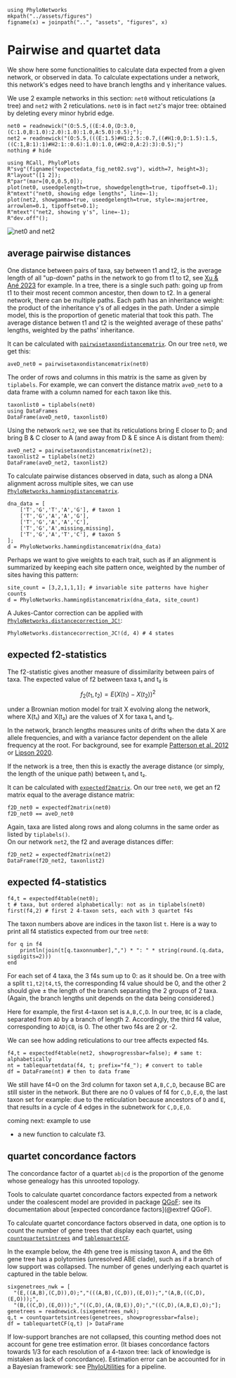```@setup edata
using PhyloNetworks
mkpath("../assets/figures")
figname(x) = joinpath("..", "assets", "figures", x)
```

# Pairwise and quartet data

We show here some functionalities to calculate data expected
from a given network, or observed in data.
To calculate expectations under a network, this network's edges
need to have branch lengths and γ inheritance values.

We use 2 example networks in this section:
`net0` without reticulations (a tree) and
`net2` with 2 reticulations.
`net0` is in fact `net2`'s major tree: obtained by
deleting every minor hybrid edge.

```@example edata
net0 = readnewick("(O:5.5,((E:4.0,(D:3.0,(C:1.0,B:1.0):2.0):1.0):1.0,A:5.0):0.5);");
net2 = readnewick("(O:5.5,(((E:1.5)#H1:2.5::0.7,((#H1:0,D:1.5):1.5,((C:1,B:1):1)#H2:1::0.6):1.0):1.0,(#H2:0,A:2):3):0.5);")
nothing # hide
```

```@setup edata
using RCall, PhyloPlots
R"svg"(figname("expectedata_fig_net02.svg"), width=7, height=3);
R"layout"([1 2]);
R"par"(mar=[0,0,0.5,0]);
plot(net0, useedgelength=true, showedgelength=true, tipoffset=0.1);
R"mtext"("net0, showing edge lengths", line=-1);
plot(net2, showgamma=true, useedgelength=true, style=:majortree, arrowlen=0.1, tipoffset=0.1);
R"mtext"("net2, showing γ's", line=-1);
R"dev.off"();
```
![net0 and net2](../assets/figures/expectedata_fig_net02.svg)

## average pairwise distances

One distance between pairs of taxa, say between t1 and t2, is the
average length of all "up-down" paths in the network to go from t1 to t2,
see [Xu & Ané 2023](https://doi.org/10.1007/s00285-022-01847-8) for example.
In a tree, there is a single such path: going up from t1 to their
most recent common ancestor, then down to t2.
In a general network, there can be multiple paths.
Each path has an inheritance weight: the product of the inheritance γ's of
all edges in the path.
Under a simple model, this is the proportion of genetic material that took
this path.
The average distance betwen t1 and t2 is the weighted average of these
paths' lengths, weighted by the paths' inheritance.

It can be calculated with [`pairwisetaxondistancematrix`](@ref).
On our tree `net0`, we get this:

```@repl edata
aveD_net0 = pairwisetaxondistancematrix(net0)
```
The order of rows and columns in this matrix is the same as
given by `tiplabels`. For example, we can convert the distance matrix
`aveD_net0` to a data frame with a column named for each taxon like this.

```@repl edata
taxonlist0 = tiplabels(net0)
using DataFrames
DataFrame(aveD_net0, taxonlist0)
```

Using the network `net2`, we see that its reticulations bring
E closer to D; and bring B & C closer to A (and away from D & E
since A is distant from them):

```@example edata
aveD_net2 = pairwisetaxondistancematrix(net2);
taxonlist2 = tiplabels(net2)
DataFrame(aveD_net2, taxonlist2)
```

To calculate pairwise distances observed in data, such as
along a DNA alignment across multiple sites, we can use
[`PhyloNetworks.hammingdistancematrix`](@ref).

```@repl edata
dna_data = [
    ['T','G','T','A','G'], # taxon 1
    ['T','G','A','A','G'],
    ['T','G','A','A','C'],
    ['T','G','A',missing,missing],
    ['T','G','A','T','C'], # taxon 5
];
d = PhyloNetworks.hammingdistancematrix(dna_data)
```

Perhaps we want to give weights to each trait, such as if an alignment is
summarized by keeping each site pattern once, weighted by the number of sites
having this pattern:

```@repl edata
site_count = [3,2,1,1,1]; # invariable site patterns have higher counts
d = PhyloNetworks.hammingdistancematrix(dna_data, site_count)
```

A Jukes-Cantor correction can be applied with
[`PhyloNetworks.distancecorrection_JC!`](@ref):

```@repl edata
PhyloNetworks.distancecorrection_JC!(d, 4) # 4 states
```

## expected f2-statistics

The f2-statistic gives another measure of dissimilarity between pairs of taxa.
The expected value of f2 between taxa t₁ and t₂ is
```math
f_2(t_1, t_2) = E(X(t_1) - X(t_2))^2
```
under a Brownian motion model for trait X evolving along the network,
where X(t₁) and X(t₂) are the values of X for taxa t₁ and t₂.

In the network, branch lengths measures units of drifts when the data X
are allele frequencies, and with a variance factor dependent on the allele
frequency at the root.
For background, see for example
[Patterson et al. 2012](https://doi.org/10.1534/genetics.112.145037) or
[Lipson 2020](https://doi.org/10.1111/1755-0998.13230).

If the network is a tree, then this is exactly the average distance
(or simply, the length of the unique path) between t₁ and t₂.

It can be calculated with [`expectedf2matrix`](@ref).
On our tree `net0`, we get an f2 matrix equal to the average distance matrix:

```@example edata
f2D_net0 = expectedf2matrix(net0)
f2D_net0 == aveD_net0
```

Again, taxa are listed along rows and along columns in the same
order as listed by `tiplabels()`.  
On our network `net2`, the f2 and average distances differ:

```@example edata
f2D_net2 = expectedf2matrix(net2)
DataFrame(f2D_net2, taxonlist2)
```

## expected f4-statistics

```@example edata
f4,t = expectedf4table(net0);
t # taxa, but ordered alphabetically: not as in tiplabels(net0)
first(f4,2) # first 2 4-taxon sets, each with 3 quartet f4s
```

The taxon numbers above are indices in the taxon list `t`.
Here is a way to print all f4 statistics expected from our tree `net0`:
```@example edata
for q in f4
    println(join(t[q.taxonnumber],",") * ": " * string(round.(q.data, sigdigits=2)))
end
```

For each set of 4 taxa, the 3 f4s sum up to 0: as it should be.
On a tree with a split `t1,t2|t4,t5`, the corresponding f4 value should
be 0, and the other 2 should give ± the length of the branch separating
the 2 groups of 2 taxa.
(Again, the branch lengths unit depends on the data being considered.)

Here for example, the first 4-taxon set is `A,B,C,D`. In our tree,
`BC` is a clade, separated from `AD` by a branch of length 2.
Accordingly, the third f4 value, corresponding to `AD|CB`, is 0.
The other two f4s are 2 or -2.

We can see how adding reticulations to our tree affects expected f4s.

```@example edata
f4,t = expectedf4table(net2, showprogressbar=false); # same t: alphabetically
nt = tablequartetdata(f4, t; prefix="f4_"); # convert to table
df = DataFrame(nt) # then to data frame
```

We still have f4=0 on the 3rd column for taxon set `A,B,C,D`, because BC are
still sister in the network.
But there are no 0 values of f4 for `C,D,E,O`, the last taxon set for example:
due to the reticulation because ancestors of `D` and `E`, that results in
a cycle of 4 edges in the subnetwork for `C,D,E,O`.

coming next: example to use
- a new function to calculate f3.


## quartet concordance factors

The concordance factor of a quartet `ab|cd` is the proportion of the
genome whose genealogy has this unrooted topology.

Tools to calculate quartet concordance factors expected from
a network under the coalescent model are provided in package
[QGoF](https://github.com/JuliaPhylo/QuartetNetworkGoodnessFit.jl):
see its documentation about [expected concordance factors](@extref QGoF).

To calculate quartet concordance factors observed in data, one option is
to count the number of gene trees that display each quartet, using
[`countquartetsintrees`](@ref) and [`tablequartetCF`](@ref).

In the example below, the 4th gene tree is missing taxon A, and
the 6th gene tree has a polytomies (unresolved ABE clade), such as if
a branch of low support was collapsed.
The number of genes underlying each quartet is captured in the table below.

```@example edata
sixgenetrees_nwk = [
  "(E,((A,B),(C,D)),O);","(((A,B),(C,D)),(E,O));","(A,B,((C,D),(E,O)));",
  "(B,((C,D),(E,O)));","((C,D),(A,(B,E)),O);","((C,D),(A,B,E),O);"];
genetrees = readnewick.(sixgenetrees_nwk);
q,t = countquartetsintrees(genetrees, showprogressbar=false);
df = tablequartetCF(q,t) |> DataFrame
```

If low-support branches are not collapsed, this counting method does not
account for gene tree estimation error.
(It biases concordance factors towards 1/3 for each resolution of a
4-taxon tree: lack of knowledge is mistaken as lack of concordance).
Estimation error can be accounted for in a Bayesian framework:
see [PhyloUtilities](https://juliaphylo.github.io/PhyloUtilities/)
for a pipeline.
